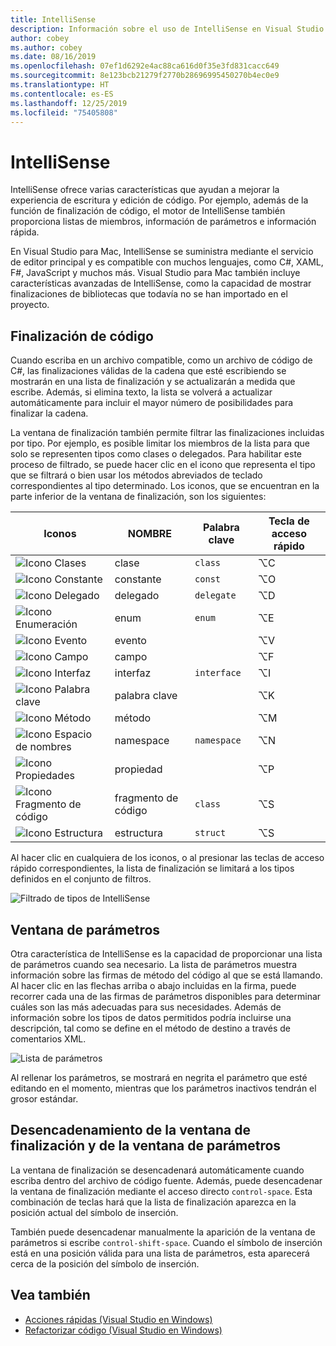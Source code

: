 ```yaml
---
title: IntelliSense
description: Información sobre el uso de IntelliSense en Visual Studio para Mac
author: cobey
ms.author: cobey
ms.date: 08/16/2019
ms.openlocfilehash: 07ef1d6292e4ac88ca616d0f35e3fd831cacc649
ms.sourcegitcommit: 8e123bcb21279f2770b28696995450270b4ec0e9
ms.translationtype: HT
ms.contentlocale: es-ES
ms.lasthandoff: 12/25/2019
ms.locfileid: "75405808"
---
```

# <a name="intellisense"></a>IntelliSense

IntelliSense ofrece varias características que ayudan a mejorar la experiencia de escritura y edición de código. Por ejemplo, además de la función de finalización de código, el motor de IntelliSense también proporciona listas de miembros, información de parámetros e información rápida.

En Visual Studio para Mac, IntelliSense se suministra mediante el servicio de editor principal y es compatible con muchos lenguajes, como C#, XAML, F#, JavaScript y muchos más. Visual Studio para Mac también incluye características avanzadas de IntelliSense, como la capacidad de mostrar finalizaciones de bibliotecas que todavía no se han importado en el proyecto.

## <a name="code-completion"></a>Finalización de código

Cuando escriba en un archivo compatible, como un archivo de código de C#, las finalizaciones válidas de la cadena que esté escribiendo se mostrarán en una lista de finalización y se actualizarán a medida que escribe. Además, si elimina texto, la lista se volverá a actualizar automáticamente para incluir el mayor número de posibilidades para finalizar la cadena. 

La ventana de finalización también permite filtrar las finalizaciones incluidas por tipo. Por ejemplo, es posible limitar los miembros de la lista para que solo se representen tipos como clases o delegados. Para habilitar este proceso de filtrado, se puede hacer clic en el icono que representa el tipo que se filtrará o bien usar los métodos abreviados de teclado correspondientes al tipo determinado. Los iconos, que se encuentran en la parte inferior de la ventana de finalización, son los siguientes:

| Iconos                         | NOMBRE          | Palabra clave    | Tecla de acceso rápido |
| -----------------------------|---------------| -----------|--------|
| ![Icono Clases](media/classes-icon.png)  | clase         | `class`    |  ⌥C
| ![Icono Constante](media/constant-icon.png) | constante      | `const`    |  ⌥O
| ![Icono Delegado](media/delegate-icon.png) | delegado      | `delegate` |  ⌥D
| ![Icono Enumeración](media/enums-icon.png)    | enum          | `enum`     |  ⌥E
| ![Icono Evento](media/event-icon.png)    | evento         |            |  ⌥V
| ![Icono Campo](media/fields-icon.png)   | campo         |            |  ⌥F
| ![Icono Interfaz](media/interface-icon.png)| interfaz     | `interface`|  ⌥I
| ![Icono Palabra clave](media/keyword-icon.png)  | palabra clave       |            |  ⌥K
| ![Icono Método](media/method-icon.png)   | método        |            |  ⌥M
| ![Icono Espacio de nombres](media/namespace-icon.png)| namespace     | `namespace`|  ⌥N
| ![Icono Propiedades](media/props-icon.png)    | propiedad      |            |  ⌥P
| ![Icono Fragmento de código](media/snippet-icon.png)  | fragmento de código       | `class`    |  ⌥S
| ![Icono Estructura](media/struct-icon.png)   | estructura     | `struct`   |  ⌥S

Al hacer clic en cualquiera de los iconos, o al presionar las teclas de acceso rápido correspondientes, la lista de finalización se limitará a los tipos definidos en el conjunto de filtros.  

![Filtrado de tipos de IntelliSense](media/intellisense-typefiltering.gif)

## <a name="parameter-window"></a>Ventana de parámetros

Otra característica de IntelliSense es la capacidad de proporcionar una lista de parámetros cuando sea necesario. La lista de parámetros muestra información sobre las firmas de método del código al que se está llamando. Al hacer clic en las flechas arriba o abajo incluidas en la firma, puede recorrer cada una de las firmas de parámetros disponibles para determinar cuáles son las más adecuadas para sus necesidades. Además de información sobre los tipos de datos permitidos podría incluirse una descripción, tal como se define en el método de destino a través de comentarios XML.

![Lista de parámetros](media/intellisense-parameter.png)

Al rellenar los parámetros, se mostrará en negrita el parámetro que esté editando en el momento, mientras que los parámetros inactivos tendrán el grosor estándar. 


## <a name="triggering-completion-window-and-parameter-window"></a>Desencadenamiento de la ventana de finalización y de la ventana de parámetros

La ventana de finalización se desencadenará automáticamente cuando escriba dentro del archivo de código fuente. Además, puede desencadenar la ventana de finalización mediante el acceso directo `control-space`. Esta combinación de teclas hará que la lista de finalización aparezca en la posición actual del símbolo de inserción. 

También puede desencadenar manualmente la aparición de la ventana de parámetros si escribe `control-shift-space`. Cuando el símbolo de inserción está en una posición válida para una lista de parámetros, esta aparecerá cerca de la posición del símbolo de inserción.

## <a name="see-also"></a>Vea también

- [Acciones rápidas (Visual Studio en Windows)](/visualstudio/ide/quick-actions)
- [Refactorizar código (Visual Studio en Windows)](/visualstudio/ide/refactoring-in-visual-studio)
